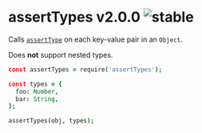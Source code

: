 
# assertTypes v2.0.0 ![stable](https://img.shields.io/badge/stability-stable-4EBA0F.svg?style=flat)

Calls [`assertType`](https://github.com/aleclarson/assertType) on each key-value pair in an `Object`.

Does **not** support nested types.

```coffee
const assertTypes = require('assertTypes');

const types = {
  foo: Number,
  bar: String,
};

assertTypes(obj, types);
```
